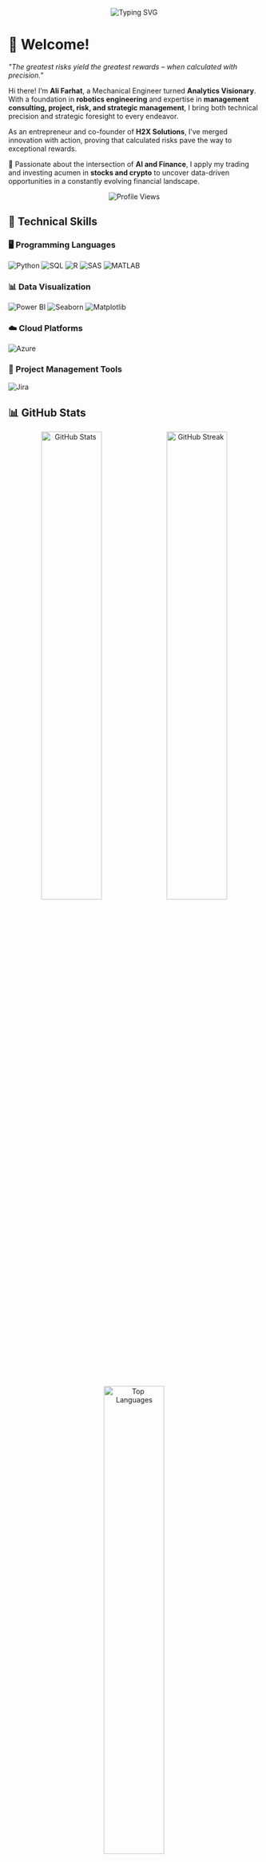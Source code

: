 <p align="center">
  <img src="https://readme-typing-svg.herokuapp.com?font=Fira+Code&size=22&pause=1000&color=00FF9F&center=true&vCenter=true&width=1000&lines=if+(knowledge+%3E+ignorance)%3A+life.upgrade(level%2B%3D1);if+failure.count+%3E+0%3A+print(%22Failure+is+just+a+step+towards+success%22)" alt="Typing SVG" />
</p>

# 👋 Welcome!  

_"The greatest risks yield the greatest rewards – when calculated with precision."_  

Hi there! I’m **Ali Farhat**, a Mechanical Engineer turned **Analytics Visionary**. With a foundation in **robotics engineering** and expertise in **management consulting, project, risk, and strategic management**, I bring both technical precision and strategic foresight to every endeavor.  

As an entrepreneur and co-founder of **H2X Solutions**, I’ve merged innovation with action, proving that calculated risks pave the way to exceptional rewards. 

🌟 Passionate about the intersection of **AI and Finance**, I apply my trading and investing acumen in **stocks and crypto** to uncover data-driven opportunities in a constantly evolving financial landscape. 


<p align="center">
  <img src="https://komarev.com/ghpvc/?username=Aly-Farhat&label=Profile%20Views&color=0e75b6&style=flat" alt="Profile Views" />
</p>


## 🚀 Technical Skills

### 🖥️ Programming Languages
![Python](https://img.shields.io/badge/Python-3776AB?style=for-the-badge&logo=python&logoColor=white)
![SQL](https://img.shields.io/badge/SQL-4479A1?style=for-the-badge&logo=postgresql&logoColor=white)
![R](https://img.shields.io/badge/R-276DC3?style=for-the-badge&logo=r&logoColor=white)
![SAS](https://img.shields.io/badge/SAS-004B87?style=for-the-badge&logo=sas&logoColor=white)
![MATLAB](https://img.shields.io/badge/MATLAB-FF8000?style=for-the-badge&logo=mathworks&logoColor=white)

### 📊 Data Visualization
![Power BI](https://img.shields.io/badge/Power%20BI-F2C811?style=for-the-badge&logo=power-bi&logoColor=black)
![Seaborn](https://img.shields.io/badge/Seaborn-3776AB?style=for-the-badge&logo=python&logoColor=white)
![Matplotlib](https://img.shields.io/badge/Matplotlib-008080?style=for-the-badge&logo=python&logoColor=white)

### ☁️ Cloud Platforms
![Azure](https://img.shields.io/badge/Microsoft%20Azure-0089D6?style=for-the-badge&logo=microsoft-azure&logoColor=white)

### 📌 Project Management Tools
![Jira](https://img.shields.io/badge/Jira-0052CC?style=for-the-badge&logo=jira&logoColor=white)




## 📊 GitHub Stats

<div align="center">
  <img src="https://github-readme-stats.vercel.app/api?username=Aly-Farhat&show_icons=true&theme=radical&cache_seconds=0" alt="GitHub Stats" width="49%"/>
  <img src="https://github-readme-streak-stats.herokuapp.com/?user=Aly-Farhat&theme=radical&cache_seconds=0" alt="GitHub Streak" width="49%"/>
  <img src="https://github-readme-stats.vercel.app/api/top-langs/?username=Aly-Farhat&layout=compact&theme=radical&cache_seconds=0" alt="Top Languages" width="49%"/>
</div>


## 🌐 Connect With Me

<div align="center">
  <a href="https://www.linkedin.com/in/aliifarhat" target="_blank">
    <img src="https://img.shields.io/badge/LinkedIn-0077B5?style=for-the-badge&logo=linkedin&logoColor=white" />
  </a>
  <a href="mailto:ali.m.farhat@mail.mcgill.ca" target="_blank">
    <img src="https://img.shields.io/badge/Email-D14836?style=for-the-badge&logo=gmail&logoColor=white" />
  </a>
  <a href="https://x.com/Alii_Farhatt" target="_blank">
    <img src="https://img.shields.io/badge/X-000000?style=for-the-badge&logo=x&logoColor=white" />
  </a>
</div>
















